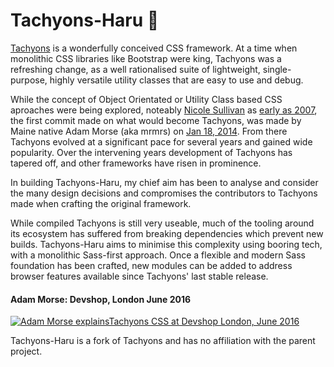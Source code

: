 # Tachyons-Haru 🍃

[Tachyons](http://tachyons.io/) is a wonderfully conceived CSS framework. At a time when monolithic CSS libraries like Bootstrap were king, Tachyons was a refreshing change, as a well rationalised suite of lightweight, single-purpose, highly versatile utility classes that are easy to use and debug.

While the concept of Object Orientated or Utility Class based CSS aproaches were being explored, noteably [Nicole Sullivan](https://twitter.com/stubbornella) as [early as 2007](https://twitter.com/stubbornella/status/1471213109767405568), the first commit made on what would become Tachyons, was made by Maine native Adam Morse (aka mrmrs) on [Jan 18, 2014](https://github.com/tachyons-css/tachyons/commits?after=139156c724f8b3e4155ca75d8e353a172c541c36+1170). From there Tachyons evolved at a significant pace for several years and gained wide popularity. Over the intervening years development of Tachyons has tapered off, and other frameworks have risen in prominence.

In building Tachyons-Haru, my chief aim has been to analyse and consider the many design decisions and compromises the contributors to Tachyons made when crafting the original framework.

While compiled Tachyons is still very useable, much of the tooling around its ecosystem has suffered from breaking dependencies which prevent new builds. Tachyons-Haru aims to minimise this complexity using booring tech, with a monolithic Sass-first approach. Once a flexible and modern Sass foundation has been crafted, new modules can be added to address browser features available since Tachyons' last stable release.

#### Adam Morse: Devshop, London June 2016
[![Adam Morse explainsTachyons CSS at Devshop London, June 2016](https://img.youtube.com/vi/r56fRaWth58/0.jpg)](https://www.youtube.com/watch?v=r56fRaWth58)

Tachyons-Haru is a fork of Tachyons and has no affiliation with the parent project.
